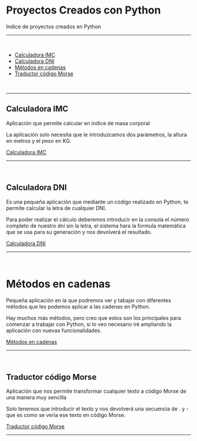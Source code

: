 # Proyectos Creados con Python

<p>Indice de proyectos creados en Python</p>

<hr>
<br>
<ul>
    <li><a href = "https://github.com/cdeveloping/proyectos-personales/blob/main/Python/calculadora_imc.py">Calculadora IMC</a>
    <li><a href = "https://github.com/cdeveloping/proyectos-personales/blob/main/Python/calcular_dni.py">Calculadora DNI</a></li>
    <li><a href = "https://github.com/cdeveloping/proyectos-personales/blob/main/Python/metodos_cadenas.py">Métodos en cadenas</a></li>
    <li><a href = "https://github.com/cdeveloping/proyectos-personales/blob/main/Python/morse_code.py">Traductor código Morse</a></li>
</ul>
<br><hr>

## Calculadora IMC
<p>Aplicación que permite calcular en indice de masa corporal</p>
<p>La aplicación solo necesita que le introduzcamos dos parámetros, la altura en metros y el peso en KG.</p>

<p><a href = "https://github.com/cdeveloping/proyectos-personales/blob/main/Python/calculadora_imc.py">Calculadora IMC</a></p>

<hr><br>

## Calculadora DNI
<p>Es una pequeña aplicación que mediante un código realizado en Python, te permite calcular la letra
de cualquier DNI. </p>
<p>Para poder realizar el cálculo deberemos introducir en la consola el número completo de nuestro 
dni sin la letra, el sistema hara la formula matemática que se usa para su generación y nos devolverá
el resultado.</p>

<p><a href = "https://github.com/cdeveloping/proyectos-personales/blob/main/Python/calcular_dni.py">Calculadora DNI</a></p>

<hr><br>

# Métodos en cadenas
<p>Pequeña aplicación en la que podremos ver y tabajar con diferentes métodos que les podemos aplicar a las cadenas
en Python.
<p>Hay muchos más métodos, pero creo que estos son los principales para comenzar a trabajar con Python, si lo veo
necesario iré ampliando la aplicación con nuevas funcionalidades.</p>

<p><a href = "https://github.com/cdeveloping/proyectos-personales/blob/main/Python/metodos_cadenas.py">Métodos en cadenas</a></p>

<hr><br>

## Traductor código Morse
<p>Aplicación que nos permite transformar cualquier texto a código Morse de una manera muy sencilla</p>
<p>Solo tenemos que introducir el texto y nos devolverá una secuencia de . y - que es como se vería ese
texto en código Morse.</p> 

<p><a href = "https://github.com/cdeveloping/proyectos-personales/blob/main/Python/morse_code.py">Traductor código Morse</a></p>

<hr><br>


